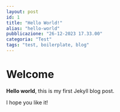```yaml
---
layout: post
id: 1
title: "Hello World!"
alias: "hello-world"
pubblicazione: "26-12-2023 17.33.00"
categoria: "Test"
tags: "test, boilerplate, blog"
---
```


# Welcome

**Hello world**, this is my first Jekyll blog post.

<!--more-->

I hope you like it!
